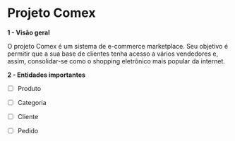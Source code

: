 <h1>Projeto Comex</h1>

<p> <b> 1 - Visão geral </b></p>
<p>   O projeto Comex é um sistema de e-commerce marketplace. Seu objetivo é permitir que a sua base de clientes tenha acesso a vários vendedores e, assim, consolidar-se como o shopping eletrônico mais popular da internet.
</p>


<p> <b> 2 - Entidades importantes </b></p>

- [ ] Produto

- [ ] Categoria

- [ ] Cliente

- [ ] Pedido
